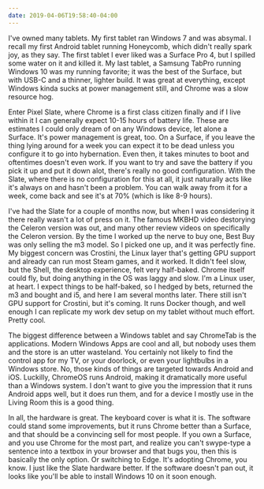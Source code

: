 ```yaml
---
date: 2019-04-06T19:58:40-04:00
---
```


I've owned many tablets. My first tablet ran Windows 7 and was absymal. I recall my first Android tablet running Honeycomb, which didn't really spark joy, as they say. The first tablet I ever liked was a Surface Pro 4, but I spilled some water on it and killed it. My last tablet, a Samsung TabPro running Windows 10 was my running favorite; it was the best of the Surface, but with USB-C and a thinner, lighter build. It was great at everything, except Windows kinda sucks at power management still, and Chrome was a slow resource hog. 

Enter Pixel Slate, where Chrome is a first class citizen finally and if I live within it I can generally expect 10-15 hours of battery life. These are estimates I could only dream of on any Windows device, let alone a Surface. It's power management is great, too. On a Surface, if you leave the thing lying around for a week you can expect it to be dead unless you configure it to go into hybernation. Even then, it takes minutes to boot and oftentimes doesn't even work. If you want to try and save the battery if you pick it up and put it down alot, there's really no good configuration. With the Slate, where there is no configuration for this at all, it just naturally acts like it's always on and hasn't been a problem. You can walk away from it for a week, come back and see it's at 70% (which is like 8-9 hours).



I've had the Slate for a couple of months now, but when I was considering it there really wasn't a lot of press on it. The famous MKBHD video destorying the Celeron version was out, and many other review videos on specifically the Celeron version. By the time I worked up the nerve to buy one, Best Buy was only selling the m3 model. So I picked one up, and it was perfectly fine. My biggest concern was Crostini, the Linux layer that's getting GPU support and already can run most Steam games, and it worked. It didn't feel slow, but the Shell, the desktop experience, felt very half-baked. Chrome itself could fly, but doing anything in the OS was laggy and slow. I'm a Linux user, at heart. I expect things to be half-baked, so I hedged by bets, returned the m3 and bought and i5, and here I am several months later. There still isn't GPU support for Crostini, but it's coming. It runs Docker though, and well enough I can replicate my work dev setup on my tablet without much effort. Pretty cool.

The biggest difference between a Windows tablet and say ChromeTab is the applications. Modern Windows Apps are cool and all, but nobody uses them and the store is an utter wasteland. You certainly not likely to find the control app for my TV, or your doorlock, or even your lightbulbs in a Windows store. No, those kinds of things are targeted towards Android and iOS. Luckilly, ChromeOS runs Android, making it dramatically more useful than a Windows system. I don't want to give you the impression that it runs Android apps well, but it does run them, and for a device I mostly use in the Living Room this is a good thing.

In all, the hardware is great. The keyboard cover is what it is. The software could stand some improvements, but it runs Chrome better than a Surface, and that should be a convincing sell for most people. If you own a Surface, and you use Chrome for the most part, and realize you can't swype-type a sentence into a textbox in your browser and that bugs you, then this is basically the only option. Or switching to Edge. It's adopting Chrome, you know. I just like the Slate hardware better. If the software doesn't pan out, it looks like you'll be able to install Windows 10 on it soon enough. 
